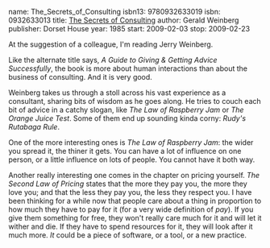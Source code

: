 name: The_Secrets_of_Consulting
isbn13: 9780932633019
isbn: 0932633013
title: [The Secrets of Consulting](http://amzn.com/0932633013)
author: Gerald Weinberg
publisher: Dorset House
year: 1985
start: 2009-02-03
stop: 2009-02-23

At the suggestion of a colleague, I'm reading Jerry Weinberg.

Like the alternate title says,
_A Guide to Giving &amp; Getting Advice Successfully_, the book is more about
human interactions than about the business of consulting.  And it is very good.

Weinberg takes us through a stoll across his vast experience as a consultant,
sharing bits of wisdom as he goes along.  He tries to couch each bit of advice
in a catchy slogan, like _The Law of Raspberry Jam_ or _The Orange Juice Test_.
Some of them end up sounding kinda corny: _Rudy's Rutabaga Rule_.

One of the more interesting ones is _The Law of Raspberry Jam_: the wider you
spread it, the thiner it gets.  You can have a lot of influence on one person,
or a little influence on lots of people.  You cannot have it both way.

Another really interesting one comes in the chapter on pricing yourself.
_The Second Law of Pricing_ states that the more they pay you, the more they
love you; and that the less they pay you, the less they respect you.  I have
been thinking for a while now that people care about a thing in proportion to
how much they have to pay for it (for a very wide definition of _pay_).  If you
give them something for free, they won't really care much for it and will let
it wither and die.  If they have to spend resources for it, they will look
after it much more.  _It_ could be a piece of software, or a tool, or a new
practice.
